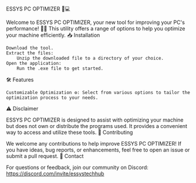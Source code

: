 ESSYS PC OPTIMIZER 🚀💻

Welcome to ESSYS PC OPTIMIZER, your new tool for improving your PC's performance! 🎉🔧 This utility offers a range of options to help you optimize your machine efficiently.
📥 Installation

    Download the tool.
    Extract the files:
        Unzip the downloaded file to a directory of your choice.
    Open the application:
        Run the .exe file to get started.

🛠️ Features

    Customizable Optimization ⚙️: Select from various options to tailor the optimization process to your needs.

⚠️ Disclaimer

ESSYS PC OPTIMIZER is designed to assist with optimizing your machine but does not own or distribute the programs used. It provides a convenient way to access and utilize these tools.
🤝 Contributing

We welcome any contributions to help improve ESSYS PC OPTIMIZER! If you have ideas, bug reports, or enhancements, feel free to open an issue or submit a pull request.
📧 Contact

For questions or feedback, join our community on Discord:
https://discord.com/invite/essystechhub
